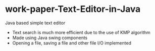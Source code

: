 # work-paper-Text-Editor-in-Java
Java based simple text editor

* Text search is much more efficient due to the use of KMP algorithm
* Made using Java swing components
* Opening a file, saving a file and other file I/O implemented

